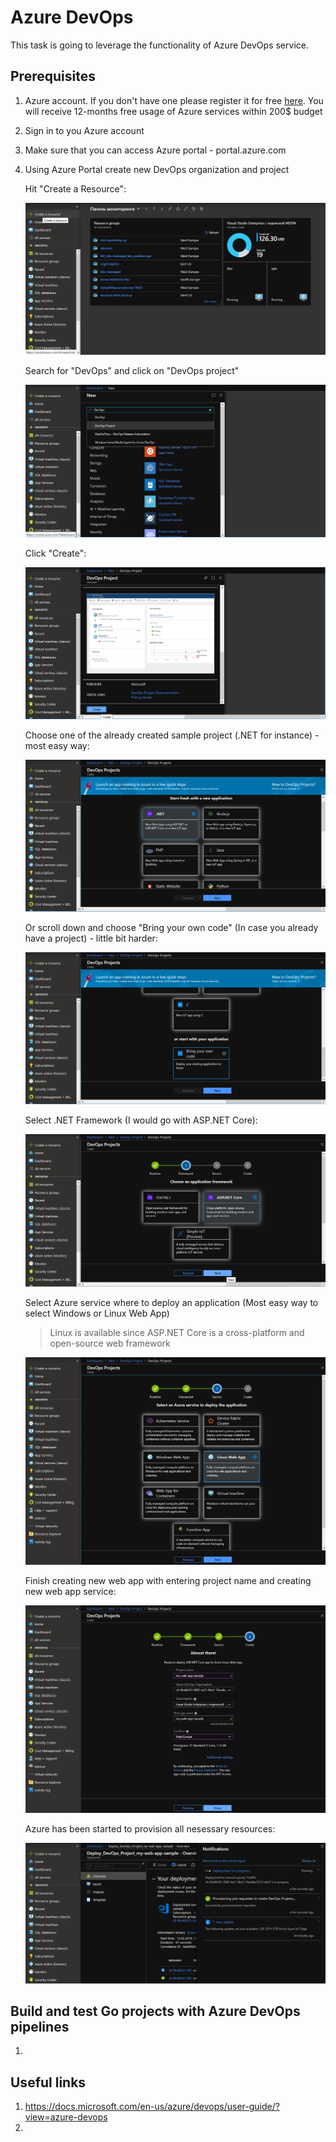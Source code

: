 # Azure DevOps
This task is going to leverage the functionality of Azure DevOps service. 

## Prerequisites
1. Azure account. If you don't have one please register it for free [here](https://azure.microsoft.com/en-us/free/). You will receive 12-months free usage of Azure services within 200$ budget
2. Sign in to you Azure account
3. Make sure that you can access Azure portal - portal.azure.com
4. Using Azure Portal create new DevOps organization and project

    Hit "Create a Resource":

    ![create-devops](https://github.com/elluvium/cicd-workshop/blob/master/entry/img/create-azure-devops.PNG)

    Search for "DevOps" and click on "DevOps project"

    ![create-devops](https://github.com/elluvium/cicd-workshop/blob/master/entry/img/create-azure-devops-1.PNG)

    Click "Create":

    ![create-devops](https://github.com/elluvium/cicd-workshop/blob/master/entry/img/create-azure-devops-2.PNG)

    Choose one of the already created sample project (.NET for instance) - most easy way:

    ![create-devops](https://github.com/elluvium/cicd-workshop/blob/master/entry/img/create-azure-devops-3.PNG)

    Or scroll down and choose "Bring your own code" (In case you already have a project) - little bit harder:

    ![create-devops](https://github.com/elluvium/cicd-workshop/blob/master/entry/img/create-azure-devops-4.PNG)

    Select .NET Framework (I would go with ASP.NET Core):

    ![create-devops](https://github.com/elluvium/cicd-workshop/blob/master/entry/img/create-azure-devops-5.PNG)

    Select Azure service where to deploy an application (Most easy way to select Windows or Linux Web App)
    > Linux is available since ASP.NET Core is a cross-platform and open-source web framework

    ![create-devops](https://github.com/elluvium/cicd-workshop/blob/master/entry/img/create-azure-devops-6.PNG)    

    Finish creating new web app with entering project name and creating new web app service:

     ![create-devops](https://github.com/elluvium/cicd-workshop/blob/master/entry/img/create-azure-devops-7.PNG)    

    Azure has been started to provision all nesessary resources:

     ![create-devops](https://github.com/elluvium/cicd-workshop/blob/master/entry/img/create-azure-devops-8.PNG)    



## Build and test Go projects with Azure DevOps pipelines
1. 



## Useful links
1. https://docs.microsoft.com/en-us/azure/devops/user-guide/?view=azure-devops
2. 
